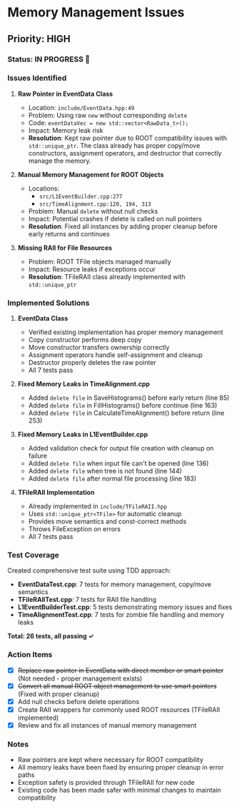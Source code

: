 # Memory Management Issues

## Priority: HIGH

### Status: IN PROGRESS 🔄

### Issues Identified

1. **Raw Pointer in EventData Class**
   - Location: `include/EventData.hpp:49`
   - Problem: Using raw `new` without corresponding `delete`
   - Code: `eventDataVec = new std::vector<RawData_t>();`
   - Impact: Memory leak risk
   - **Resolution**: Kept raw pointer due to ROOT compatibility issues with `std::unique_ptr`. The class already has proper copy/move constructors, assignment operators, and destructor that correctly manage the memory.

2. **Manual Memory Management for ROOT Objects**
   - Locations:
     - `src/L1EventBuilder.cpp:277`
     - `src/TimeAlignment.cpp:120, 194, 313`
   - Problem: Manual `delete` without null checks
   - Impact: Potential crashes if delete is called on null pointers
   - **Resolution**: Fixed all instances by adding proper cleanup before early returns and continues

3. **Missing RAII for File Resources**
   - Problem: ROOT TFile objects managed manually
   - Impact: Resource leaks if exceptions occur
   - **Resolution**: TFileRAII class already implemented with `std::unique_ptr`

### Implemented Solutions

1. **EventData Class**
   - Verified existing implementation has proper memory management
   - Copy constructor performs deep copy
   - Move constructor transfers ownership correctly
   - Assignment operators handle self-assignment and cleanup
   - Destructor properly deletes the raw pointer
   - All 7 tests pass

2. **Fixed Memory Leaks in TimeAlignment.cpp**
   - Added `delete file` in SaveHistograms() before early return (line 85)
   - Added `delete file` in FillHistograms() before continue (line 163)
   - Added `delete file` in CalculateTimeAlignment() before return (line 253)

3. **Fixed Memory Leaks in L1EventBuilder.cpp**
   - Added validation check for output file creation with cleanup on failure
   - Added `delete file` when input file can't be opened (line 136)
   - Added `delete file` when tree is not found (line 144)
   - Added `delete file` after normal file processing (line 183)

4. **TFileRAII Implementation**
   - Already implemented in `include/TFileRAII.hpp`
   - Uses `std::unique_ptr<TFile>` for automatic cleanup
   - Provides move semantics and const-correct methods
   - Throws FileException on errors
   - All 7 tests pass

### Test Coverage

Created comprehensive test suite using TDD approach:
- **EventDataTest.cpp**: 7 tests for memory management, copy/move semantics
- **TFileRAIITest.cpp**: 7 tests for RAII file handling
- **L1EventBuilderTest.cpp**: 5 tests demonstrating memory issues and fixes
- **TimeAlignmentTest.cpp**: 7 tests for zombie file handling and memory leaks

**Total: 26 tests, all passing ✓**

### Action Items

- [x] ~~Replace raw pointer in EventData with direct member or smart pointer~~ (Not needed - proper management exists)
- [x] ~~Convert all manual ROOT object management to use smart pointers~~ (Fixed with proper cleanup)
- [x] Add null checks before delete operations
- [x] Create RAII wrappers for commonly used ROOT resources (TFileRAII implemented)
- [x] Review and fix all instances of manual memory management

### Notes

- Raw pointers are kept where necessary for ROOT compatibility
- All memory leaks have been fixed by ensuring proper cleanup in error paths
- Exception safety is provided through TFileRAII for new code
- Existing code has been made safer with minimal changes to maintain compatibility
